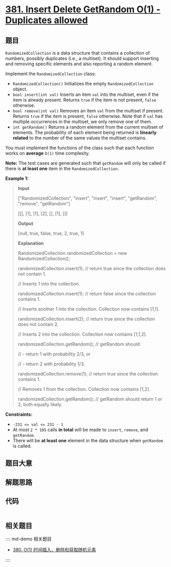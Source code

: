 # [381. Insert Delete GetRandom O(1) - Duplicates allowed](https://leetcode.com/problems/insert-delete-getrandom-o1-duplicates-allowed/)

## 题目

`RandomizedCollection` is a data structure that contains a collection of
numbers, possibly duplicates (i.e., a multiset). It should support inserting
and removing specific elements and also reporting a random element.

Implement the `RandomizedCollection` class:

  * `RandomizedCollection()` Initializes the empty `RandomizedCollection` object.
  * `bool insert(int val)` Inserts an item `val` into the multiset, even if the item is already present. Returns `true` if the item is not present, `false` otherwise.
  * `bool remove(int val)` Removes an item `val` from the multiset if present. Returns `true` if the item is present, `false` otherwise. Note that if `val` has multiple occurrences in the multiset, we only remove one of them.
  * `int getRandom()` Returns a random element from the current multiset of elements. The probability of each element being returned is **linearly related** to the number of the same values the multiset contains.

You must implement the functions of the class such that each function works on
**average** `O(1)` time complexity.

**Note:** The test cases are generated such that `getRandom` will only be
called if there is **at least one** item in the `RandomizedCollection`.



**Example 1:**

> 
> 
> 
> 
> 
> **Input**
> 
> ["RandomizedCollection", "insert", "insert", "insert", "getRandom", "remove", "getRandom"]
> 
> [[], [1], [1], [2], [], [1], []]
> 
> **Output**
> 
> [null, true, false, true, 2, true, 1]
> 
> 
> 
> **Explanation**
> 
> RandomizedCollection randomizedCollection = new RandomizedCollection();
> 
> randomizedCollection.insert(1);   // return true since the collection does not contain 1.
> 
> > 
> > 
> > 
> > 
> > 
> > 
> > 
> > 
>   // Inserts 1 into the collection.
> 
> randomizedCollection.insert(1);   // return false since the collection contains 1.
> 
> > 
> > 
> > 
> > 
> > 
> > 
> > 
> > 
>   // Inserts another 1 into the collection. Collection now contains [1,1].
> 
> randomizedCollection.insert(2);   // return true since the collection does not contain 2.
> 
> > 
> > 
> > 
> > 
> > 
> > 
> > 
> > 
>   // Inserts 2 into the collection. Collection now contains [1,1,2].
> 
> randomizedCollection.getRandom(); // getRandom should:
> 
> > 
> > 
> > 
> > 
> > 
> > 
> > 
> > 
>   // - return 1 with probability 2/3, or
> 
> > 
> > 
> > 
> > 
> > 
> > 
> > 
> > 
>   // - return 2 with probability 1/3.
> 
> randomizedCollection.remove(1);   // return true since the collection contains 1.
> 
> > 
> > 
> > 
> > 
> > 
> > 
> > 
> > 
>   // Removes 1 from the collection. Collection now contains [1,2].
> 
> randomizedCollection.getRandom(); // getRandom should return 1 or 2, both equally likely.

**Constraints:**

  * `-231 <= val <= 231 - 1`
  * At most `2 * 105` calls **in total** will be made to `insert`, `remove`, and `getRandom`.
  * There will be **at least one** element in the data structure when `getRandom` is called.


## 题目大意

## 解题思路

## 代码

```javascript

```

## 相关题目

:::: md-demo 相关题目
- [380. O(1) 时间插入、删除和获取随机元素](./0380.md)

::::
